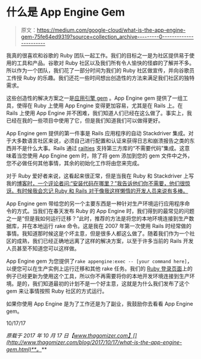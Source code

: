 # 什么是 App Engine Gem

> 原文：<https://medium.com/google-cloud/what-is-the-app-engine-gem-75fe64ed9319?source=collection_archive---------0----------------------->

我真的很喜欢和谷歌的 Ruby 团队一起工作。我们的目标之一是为社区提供易于使用的工具和产品。谷歌对 Ruby 社区以及我们所有令人愉快的怪癖的了解并不多。所以作为一个团队，我们花了一部分时间为我们的 Ruby 社区做宣传，并向谷歌员工传授 Ruby 的乐趣。我们还花一些时间想出创造性的方法来满足我们社区的独特需求。

这些创造性的解决方案之一是[应用引擎 gem](https://rubygems.org/gems/appengine) 。App Engine gem 提供了一组工具，使得在 Ruby 上使用 App Engine 变得更加容易，尤其是在 Rails 上。在 Rails 上使用 App Engine 并不困难，我们知道人们已经在这么做了。事实上，我已经在我的一些项目中使用了它，但是我们知道我们可以做得更好。

App Engine gem 提供的第一件事是 Rails 应用程序的自动 Stackdriver 集成。对于大多数语言社区来说，必须自己进行配置和认证来获得日志和崩溃报告之类的东西并不是什么大事。Rails 通过 [railties](http://api.rubyonrails.org/v5.1/classes/Rails/Railtie.html) 支持第三方库的“不需要代码”集成。这意味着当您使用 App Engine gem 时，除了将 gem 添加到您的 gem 文件中之外，您不必做任何其他事情，其余的初始化工作将由您来完成。

对于 Ruby 爱好者来说，这看起来很正常，但是当我在 Ruby 和 Stackdriver 上写我的[博客时，一个评论者问:“安装代码在哪里？”我告诉他们你不需要，他们很惊讶。有时候我会忘记 Ruby 和 Rails 对于像我这样懒惰的开发人员来说有多棒。](https://cloudplatform.googleblog.com/2017/10/now-you-can-monitor-debug-and-log-your-Ruby-apps-with-Stackdriver.html)

App Engine gem 带给您的另一个主要东西是一种针对生产环境运行应用程序命令的方式。当我们在春天发布 Ruby 的 App Engine 时，我们得到的最常见的问题之一是“但是我如何运行迁移？”此时，推荐的方法是将您的本地环境连接到生产数据库，并在本地运行 rake 命令。这是我在 2007 年第一次使用 Rails 时经常做的事情。我知道那时候这是个坏主意，但是很多人都这么做了。随着我们作为一个社区的成熟，我们已经正确地远离了这样的解决方案，以至于许多当前的 Rails 开发人员甚至不知道您可以这样做。

App Engine gem 为您提供了`rake appengine:exec -- [your command here]`，以便您可以在生产实例上运行迁移和其他 rake 任务。我们的 [Ruby 登录页面](http://cloud.google.com/ruby)上的例子已经更新为使用这个工具，所以你不再需要将你的本地开发环境连接到生产环境。是的，我们知道最初的计划不是一个好主意，这就是为什么我们发布了这个 gem 来让事情按照 Ruby 社区的方式运行。

如果你使用 App Engine 是为了工作还是为了副业，我鼓励你去看看 App Engine gem。

10/17/17

*原载于 2017 年 10 月 17 日【www.thagomizer.com】[](http://www.thagomizer.com/blog/2017/10/17/what-is-the-app-engine-gem.html)**。***